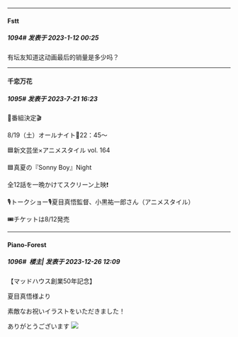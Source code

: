 

*****

####  Fstt  
##### 1094#       发表于 2023-1-12 00:25

有坛友知道这动画最后的销量是多少吗？

*****

####  千恋万花  
##### 1095#       发表于 2023-7-21 16:23

🎉番組決定🎬

8/19（土）オールナイト🌛22：45～

🟦新文芸坐×アニメスタイル vol. 164

🟦真夏の『Sonny Boy』Night

全12話を一晩かけてスクリーン上映❗️

🎙️トークショー🎙️夏目真悟監督、小黒祐一郎さん（アニメスタイル）

🎟️チケットは8/12発売

*****

####  Piano-Forest  
##### 1096#         楼主| 发表于 2023-12-26 12:09

【マッドハウス創業50年記念】

夏目真悟様より

素敵なお祝いイラストをいただきました！

ありがとうございます
<img src="https://p.sda1.dev/14/b9d743ba78ded5bc25feb413f7a08bb4/20231226_114621.jpg" referrerpolicy="no-referrer">

